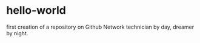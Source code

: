 # hello-world
first creation of a repository on Github
Network technician by day, dreamer by night.
